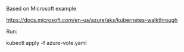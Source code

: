Based on Microsoft example

https://docs.microsoft.com/en-us/azure/aks/kubernetes-walkthrough

Run:

kubectl apply -f azure-vote.yaml
